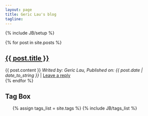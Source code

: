```yaml
---
layout: page
title: Geric Lau's blog
tagline: 
---
```

{% include JB/setup %}


<div class="span8" id="main-content">
  <div class="posts-index">
    {% for post in site.posts %}
        <div class='post'>
          <h2 class='post-title'>
            <a href="{{ BASE_PATH }}{{ post.url }}">{{ post.title }}</a>
          </h2>
          <div class='post-content'>
            {{ post.content }}
            <em>Writed by: Geric Lau, Published on: {{ post.date | date_to_string }}</em> | <a href="{{ BASE_PATH }}{{ post.url }}">Leave a reply</a>
          </div>
        </div>
    {% endfor %}
  </div>
</div>
<div class="span4" id='sidebar'>
  <h2>Tag Box</h2>
  <ul class="tag_box inline">
    {% assign tags_list = site.tags %}  
    {% include JB/tags_list %}
  </ul>
</div>